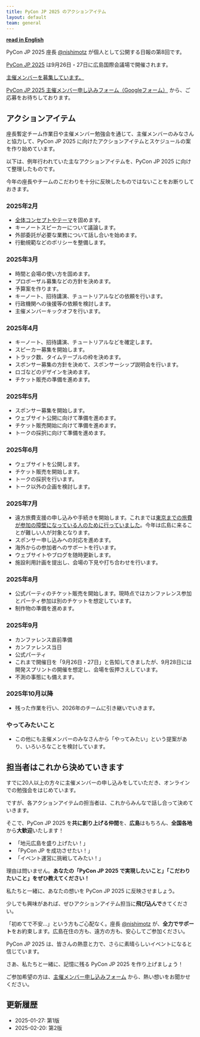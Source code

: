 ```yaml
---
title: PyCon JP 2025 のアクションアイテム
layout: default
team: general
---
```


[**read in English**](https://pyconjp-2025-chair.nishimotz.com/2025/01/27/action-items-en.html)

PyCon JP 2025 座長 [@nishimotz](https://d.nishimotz.com/aboutme) が個人として公開する日報の第8回です。

[PyCon JP 2025](https://2025.pycon.jp/) は9月26日・27日に広島国際会議場で開催されます。

[主催メンバーを募集しています。](https://pyconjp.blogspot.com/2024/12/call-for-organizing-members-ja.html)

[PyCon JP 2025 主催メンバー申し込みフォーム（Googleフォーム）](https://forms.gle/7irqYKhZVj7AY7LfA) から、ご応募をお待ちしております。

## アクションアイテム

座長暫定チーム作業日や主催メンバー勉強会を通じて、主催メンバーのみなさんと協力して、PyCon JP 2025 に向けたアクションアイテムとスケジュールの案を作り始めています。

以下は、例年行われていた主なアクションアイテムを、PyCon JP 2025 に向けて整理したものです。

今年の座長やチームのこだわりを十分に反映したものではないことをお断りしておきます。

### 2025年2月

- [全体コンセプトやテーマ](https://pyconjp-2025-chair.nishimotz.com/2025/01/21/concepts-for-pycon-jp.html)を固めます。
- キーノートスピーカーについて議論します。
- 外部委託が必要な業務について話し合いを始めます。
- 行動規範などのポリシーを整備します。

### 2025年3月

- 時間と会場の使い方を固めます。
- プロボーザル募集などの方針を決めます。
- 予算案を作ります。
- キーノート、招待講演、チュートリアルなどの依頼を行います。
- 行政機関への後援等の依頼を検討します。
- 主催メンバーキックオフを行います。

### 2025年4月

- キーノート、招待講演、チュートリアルなどを確定します。
- スピーカー募集を開始します。
- トラック数、タイムテーブルの枠を決めます。
- スボンサー募集の方針を決めて、スポンサーシップ説明会を行います。
- ロゴなどのデザインを決めます。
- チケット販売の準備を進めます。

### 2025年5月

- スポンサー募集を開始します。
- ウェブサイト公開に向けて準備を進めます。
- チケット販売開始に向けて準備を進めます。
- トークの採択に向けて準備を進めます。

### 2025年6月

- ウェブサイトを公開します。
- チケット販売を開始します。
- トークの採択を行います。
- トーク以外の企画を検討します。

### 2025年7月

- 遠方旅費支援の申し込みや手続きを開始します。これまでは[東京までの旅費が参加の障壁になっている人のために行っていました](https://pyconjp.blogspot.com/2024/12/technology-for-pycon-jp-travel-support.html)。今年は広島に来ることが難しい人が対象となります。
- スポンサー申し込みへの対応を進めます。
- 海外からの参加者へのサポートを行います。
- ウェブサイトやブログを随時更新します。
- 施設利用計画を提出し、会場の下見や打ち合わせを行います。

### 2025年8月

- 公式パーティのチケット販売を開始します。現時点ではカンファレンス参加とパーティ参加は別のチケットを想定しています。
- 制作物の準備を進めます。

### 2025年9月

- カンファレンス直前準備
- カンファレンス当日
- 公式パーティ
- これまで開催日を「9月26日・27日」と告知してきましたが、9月28日には開発スプリントの開催を想定し、会場を仮押さえしています。
- 不測の事態にも備えます。

### 2025年10月以降

- 残った作業を行い、2026年のチームに引き継いでいきます。

### やってみたいこと

- この他にも主催メンバーのみなさんから「やってみたい」という提案があり、いろいろなことを検討しています。

## 担当者はこれから決めていきます

すでに20人以上の方々に主催メンバーの申し込みをしていただき、オンラインでの勉強会をはじめています。

ですが、各アクションアイテムの担当者は、これからみんなで話し合って決めていきます。

そこで、PyCon JP 2025 を**共に創り上げる仲間**を、**広島**はもちろん、**全国各地**から**大歓迎**いたします！

- 「地元広島を盛り上げたい！」
- 「PyCon JP を成功させたい！」
- 「イベント運営に挑戦してみたい！」

理由は問いません。**あなたの「PyCon JP 2025 で実現したいこと」「こだわりたいこと」をぜひ教えてください！**

私たちと一緒に、あなたの想いを PyCon JP 2025 に反映させましょう。

少しでも興味があれば、ぜひアクションアイテム担当に**飛び込んで**きてください。

「初めてで不安…」という方もご心配なく。座長 [@nishimotz](https://d.nishimotz.com/aboutme) が、**全力でサポート**をお約束します。広島在住の方も、遠方の方も、安心してご参加ください。

PyCon JP 2025 は、皆さんの熱意と力で、さらに素晴らしいイベントになると信じています。

さあ、私たちと一緒に、記憶に残る PyCon JP 2025 を作り上げましょう！

ご参加希望の方は、[主催メンバー申し込みフォーム](https://forms.gle/7irqYKhZVj7AY7LfA) から、熱い想いをお聞かせください。

## 更新履歴

- 2025-01-27: 第1版
- 2025-02-20: 第2版
